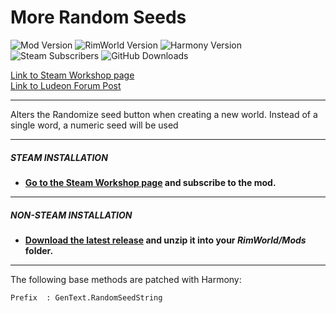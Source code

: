 # More Random Seeds
![Mod Version](https://img.shields.io/badge/Mod_Version-2.1-blue.svg)
![RimWorld Version](https://img.shields.io/badge/Built_for_RimWorld-1.0-blue.svg)
![Harmony Version](https://img.shields.io/badge/Powered_by_Harmony-1.2.0.1-blue.svg)\
![Steam Subscribers](https://img.shields.io/badge/dynamic/xml.svg?label=Steam+Subscribers&query=//table/tr[2]/td[1]&colorB=blue&url=https://steamcommunity.com/sharedfiles/filedetails/%3Fid=1501463043&suffix=+total)
![GitHub Downloads](https://img.shields.io/github/downloads/Jaxe-Dev/RimHUD/total.svg?colorB=blue&label=GitHub+Downloads)

[Link to Steam Workshop page](https://steamcommunity.com/sharedfiles/filedetails/?id=1501463043)\
[Link to Ludeon Forum Post](https://ludeon.com/forums/index.php?topic=43925.0)

---

Alters the Randomize seed button when creating a new world. Instead of a single word, a numeric seed will be used

---

##### STEAM INSTALLATION
- **[Go to the Steam Workshop page](https://steamcommunity.com/sharedfiles/filedetails/?id=1501463043) and subscribe to the mod.**

---

##### NON-STEAM INSTALLATION
- **[Download the latest release](https://github.com/Jaxe-Dev/MoreRandomSeeds/releases/latest) and unzip it into your *RimWorld/Mods* folder.**

---

The following base methods are patched with Harmony:
```
Prefix  : GenText.RandomSeedString
```


